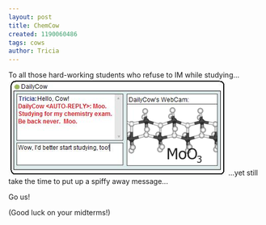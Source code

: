 ```yaml
---
layout: post
title: ChemCow
created: 1190060486
tags: cows
author: Tricia
---
```

To all those hard-working students who refuse to IM while studying...
<img src="/uploads/cc3.png" />
...yet still take the time to put up a spiffy away message...

Go us! 

(Good luck on your midterms!)
